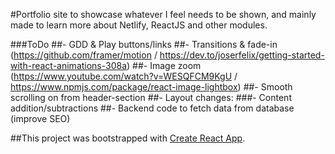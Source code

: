 #Portfolio site to showcase whatever I feel needs to be shown, and mainly made to learn more about Netlify, ReactJS and other modules.

###ToDo
##- GDD & Play buttons/links
##- Transitions & fade-in (https://github.com/framer/motion / https://dev.to/joserfelix/getting-started-with-react-animations-308a)
##- Image zoom (https://www.youtube.com/watch?v=WESQFCM9KgU / https://www.npmjs.com/package/react-image-lightbox)
##- Smooth scrolling on from header-section
##- Layout changes:
    ###- Content addition/subtractions
##- Backend code to fetch data from database (improve SEO)

##This project was bootstrapped with [Create React App](https://github.com/facebook/create-react-app).
